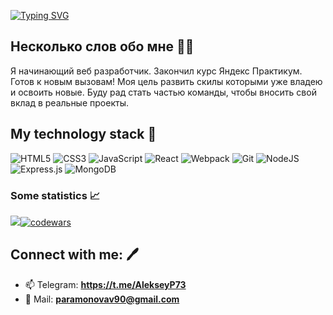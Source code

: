 [![Typing SVG](https://readme-typing-svg.herokuapp.com?font=Fira+Code&pause=1000&color=000000&width=435&lines=Hi,+&#128075;+I'm+Aleksey)](https://git.io/typing-svg)


## Несколько слов обо мне 👨‍💻

Я начинающий веб разработчик. Закончил курс Яндекс Практикум. Готов к новым вызовам! Моя цель развить скилы которыми уже владею и освоить новые. Буду рад стать частью команды, чтобы вносить свой вклад в реальные проекты.

## My technology stack 👀

![HTML5](https://img.shields.io/badge/html5-%23E34F26.svg?style=for-the-badge&logo=html5&logoColor=white)
![CSS3](https://img.shields.io/badge/css3-%231572B6.svg?style=for-the-badge&logo=css3&logoColor=white)
![JavaScript](https://img.shields.io/badge/javascript-%23323330.svg?style=for-the-badge&logo=javascript&logoColor=%23F7DF1E)
![React](https://img.shields.io/badge/react-%2320232a.svg?style=for-the-badge&logo=react&logoColor=%2361DAFB)
![Webpack](https://img.shields.io/badge/webpack-%238DD6F9.svg?style=for-the-badge&logo=webpack&logoColor=black)
![Git](https://img.shields.io/badge/git-%23F05033.svg?style=for-the-badge&logo=git&logoColor=white)
![NodeJS](https://img.shields.io/badge/node.js-6DA55F?style=for-the-badge&logo=node.js&logoColor=white)
![Express.js](https://img.shields.io/badge/express.js-%23404d59.svg?style=for-the-badge&logo=express&logoColor=%2361DAFB)
![MongoDB](https://img.shields.io/badge/MongoDB-%234ea94b.svg?style=for-the-badge&logo=mongodb&logoColor=white)

### Some statistics 📈

<a href="https://github.com/Selvetarm90/github-readme-stats"><img  src="https://github-readme-stats.vercel.app/api/top-langs/?username=Selvetarm90&layout=compact&theme=buefy&hide_border=true" /></a>[![codewars](https://www.codewars.com/users/Selvetarm90/badges/large)](https://www.codewars.com/users/Selvetarm90)


## Connect with me: 🖊️

- 📫 Telegram: **https://t.me/AlekseyP73**
- 📧 Mail: **paramonovav90@gmail.com**
